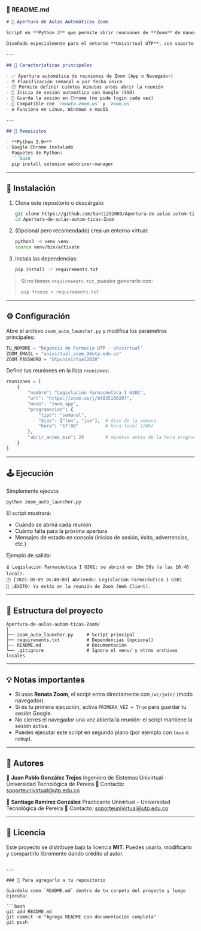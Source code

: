 ### 🧾 **README.md**

````markdown
# 🧠 Apertura de Aulas Automáticas Zoom

Script en **Python 3** que permite abrir reuniones de **Zoom** de manera automática, ya sea desde la aplicación o desde el navegador, **X minutos antes** de la hora programada (por defecto 20 minutos).

Diseñado especialmente para el entorno **Univirtual UTP**, con soporte para inicios de sesión SSO mediante **Google (Renata Zoom)** y configuración flexible de horarios semanales o eventos únicos.

---

## 🚀 Características principales

- ✅ Apertura automática de reuniones de Zoom (App o Navegador)
- ⏰ Planificación semanal o por fecha única
- 🕓 Permite definir cuántos minutos antes abrir la reunión
- 👤 Inicio de sesión automático con Google (SSO)
- 💾 Guarda la sesión en Chrome (no pide login cada vez)
- 🧩 Compatible con `renata.zoom.us` y `zoom.us`
- ⚙️ Funciona en Linux, Windows o macOS

---

## 🧩 Requisitos

- **Python 3.9+**
- Google Chrome instalado
- Paquetes de Python:
  ```bash
  pip install selenium webdriver-manager
````

---

## 📁 Instalación

1. Clona este repositorio o descárgalo:

   ```bash
   git clone https://github.com/Santi292003/Apertura-de-aulas-autom-ticas-Zoom.git
   cd Apertura-de-aulas-autom-ticas-Zoom
   ```

2. (Opcional pero recomendado) crea un entorno virtual:

   ```bash
   python3 -m venv venv
   source venv/bin/activate
   ```

3. Instala las dependencias:

   ```bash
   pip install -r requirements.txt
   ```

> Si no tienes `requirements.txt`, puedes generarlo con:
>
> ```bash
> pip freeze > requirements.txt
> ```

---

## ⚙️ Configuración

Abre el archivo `zoom_auto_launcher.py` y modifica los parámetros principales:

```python
TU_NOMBRE = "Regencia de Farmacia UTP - Univirtual"
ZOOM_EMAIL = "univirtual_zoom_2@utp.edu.co"
ZOOM_PASSWORD = "Utpunivirtual2020"
```

Define tus reuniones en la lista `reuniones`:

```python
reuniones = [
    {
        "nombre": "Legislación Farmacéutica I G301",
        "url": "https://zoom.us/j/84835100297",
        "modo": "zoom_app",
        "programacion": {
            "tipo": "semanal",
            "dias": ["lun", "jue"],  # días de la semana
            "hora": "17:00"          # hora local (24h)
        },
        "abrir_antes_min": 20        # minutos antes de la hora programada
    }
]
```

---

## 🕹️ Ejecución

Simplemente ejecuta:

```bash
python zoom_auto_launcher.py
```

El script mostrará:

* Cuándo se abrirá cada reunión
* Cuánto falta para la próxima apertura
* Mensajes de estado en consola (inicios de sesión, éxito, advertencias, etc.)

Ejemplo de salida:

```
⏳ Legislación Farmacéutica I G301: se abrirá en 19m 58s (a las 16:40 local).
🕒 [2025-10-09 16:40:00] Abriendo: Legislación Farmacéutica I G301
🎉 ¡ÉXITO! Ya estás en la reunión de Zoom (Web Client).
```

---

## 🧰 Estructura del proyecto

```
Apertura-de-aulas-autom-ticas-Zoom/
│
├── zoom_auto_launcher.py     # Script principal
├── requirements.txt          # Dependencias (opcional)
├── README.md                 # Documentación
└── .gitignore                # Ignora el venv/ y otros archivos locales
```

---

## 💡 Notas importantes

* Si usas **Renata Zoom**, el script entra directamente con `/wc/join/` (modo navegador).
* Si es tu primera ejecución, activa `PRIMERA_VEZ = True` para guardar tu sesión Google.
* No cierres el navegador una vez abierta la reunión: el script mantiene la sesión activa.
* Puedes ejecutar este script en segundo plano (por ejemplo con `tmux` o `nohup`).

---

## 🧠 Autores

👤 **Juan Pablo González Trejos**
Ingeniero de Sistemas Univirtual - Universidad Tecnológica de Pereira
📧 Contacto: [soporteunivirtual@utp.edu.co](soporteunivirtual@utp.edu.co)

👤 **Santiago Ramírez González**
Practicante Univirtual - Universidad Tecnológica de Pereira
📧 Contacto: [soporteunivirtual@utp.edu.co](soporteunivirtual@utp.edu.co)

---

## 📜 Licencia

Este proyecto se distribuye bajo la licencia **MIT**.
Puedes usarlo, modificarlo y compartirlo libremente dando crédito al autor.

````

---

### 📌 Para agregarlo a tu repositorio

Guárdalo como `README.md` dentro de tu carpeta del proyecto y luego ejecuta:

```bash
git add README.md
git commit -m "Agrega README con documentación completa"
git push
````


